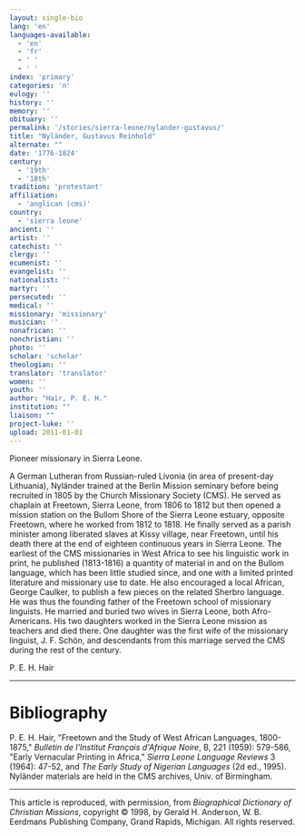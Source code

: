```yaml
---
layout: single-bio
lang: 'en'
languages-available:
  - 'en'
  - 'fr'
  - ' '
  - ' '
index: 'primary'
categories: 'n'
eulogy: ''
history: ''
memory: ''
obituary: ''
permalink: '/stories/sierra-leone/nylander-gustavus/'
title: "Nyländer, Gustavus Reinhold"
alternate: ""
date: '1776-1824'
century:
  - '19th'
  - '18th'
tradition: 'protestant'
affiliation:
  - 'anglican (cms)'
country:
  - 'sierra leone'
ancient: ''
artist: ''
catechist: ''
clergy: ''
ecumenist: ''
evangelist: ''
nationalist: ''
martyr: ''
persecuted: ''
medical: ''
missionary: 'missionary'
musician: ''
nonafrican: ''
nonchristian: ''
photo: ''
scholar: 'scholar'
theologian: ''
translator: 'translator'
women: ''
youth: ''
author: "Hair, P. E. H."
institution: ""
liaison: ""
project-luke: ''
upload: 2011-01-01
---
```




Pioneer missionary in Sierra Leone.

A German Lutheran from Russian-ruled Livonia (in area of present-day Lithuania), Nyl&auml;nder trained at the Berlin Mission seminary before being recruited in 1805 by the Church Missionary Society (CMS).  He served as chaplain at Freetown, Sierra Leone, from 1806 to 1812 but then opened a mission station on the Bullom Shore of the Sierra Leone estuary, opposite Freetown, where he worked from 1812 to 1818.  He finally served as a parish minister among liberated slaves at Kissy village, near Freetown, until his death there at the end of eighteen continuous years in Sierra Leone.  The earliest of the CMS missionaries in West Africa to see his linguistic work in print, he published (1813-1816) a quantity of material in and on the Bullom language, which has been little studied since, and one with a limited printed literature and missionary use to date.  He also encouraged a local African, George Caulker, to publish a few pieces on the related Sherbro language.  He was thus the founding father of the Freetown school of missionary linguists.  He married and buried two wives in Sierra Leone, both Afro-Americans.  His two daughters worked in the Sierra Leone mission as teachers and died there.  One daughter was the first wife of the missionary linguist, J. F. Sch&ouml;n, and descendants from this marriage served the CMS during the rest of the century.

P. E. H. Hair

---

# Bibliography

P. E. H. Hair, "Freetown and the Study of West African Languages, 1800-1875," *Bulletin de l'Institut Fran&ccedil;ais d'Afrique Noire*, B, 221 (1959): 579-586, "Early Vernacular Printing in Africa," *Sierra Leone Language Reviews* 3 (1964): 47-52, and *The Early Study of Nigerian Languages* (2d ed., 1995).  Nyl&auml;nder materials are held in the CMS archives, Univ. of Birmingham.

---

This article is reproduced, with permission, from *Biographical Dictionary of Christian Missions*,   copyright &copy; 1998, by Gerald H. Anderson, W. B. Eerdmans Publishing Company, Grand Rapids, Michigan.  All rights reserved.
